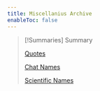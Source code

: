 ```yaml
---
title: Miscellanius Archive
enableToc: false
---
```


> [!Summaries] Summary
> 
> [Quotes](quotes.md)
> 
> [Chat Names](chatnames.md)
> 
> [Scientific Names](names.md)
>


